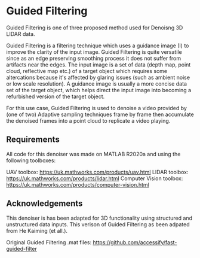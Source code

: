 # Guided Filtering
Guided Filtering is one of three proposed method used for Denoisng 3D LIDAR data. 

Guided Filtering is a filtering technique which uses a guidance image (I) to improve the clarity of the input image. Guided Filtering is quite versatile since as an edge preserving smoothing process it does not suffer from artifacts near the edges. The input image is a set of data (depth map, point cloud, reflective map etc.) of a target object which requires some altercations because it's affected by glaring issues (such as ambient noise or low scale resolution). A guidance image is usually a more concise data set of the target object, which helps direct the input image into becoming a refurbished version of the target object. 

For this use case, Guided Filtering is used to denoise a video provided by (one of two) Adaptive sampling techniques frame by frame then accumulate the denoised frames into a point cloud to replicate a video playing.

## Requirements
All code for this denoiser was made on MATLAB R2020a and using the following toolboxes:

UAV toolbox: <https://uk.mathworks.com/products/uav.html>
LIDAR toolbox: <https://uk.mathworks.com/products/lidar.html>
Computer Vision toolbox: <https://uk.mathworks.com/products/computer-vision.html>


## Acknowledgements
This denoiser is has been adapted for 3D functionality using structured and unstructured data inputs. This verison of Guided Filtering as been adpated from He Kaiming (et all.).

Original Guided Filtering .mat files: <https://github.com/accessify/fast-guided-filter>











